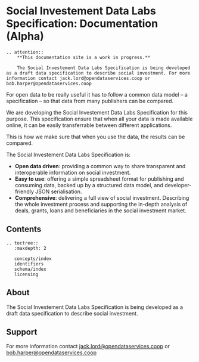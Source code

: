 Social Investement Data Labs Specification: Documentation (Alpha)
==============================
```eval_rst
.. attention::
    **This documentation site is a work in progress.**

    The Social Investement Data Labs Specification is being developed as a draft data specification to describe social investment. For more information contact jack.lord@opendataservices.coop or bob.harper@opendataservices.coop

```

For open data to be really useful it has to follow a common data model – a specification – so that data from many publishers can be compared.

We are developing the Social Investement Data Labs Specification for this purpose. This specification ensure that when all your data is made available online, it can be easily transferrable between different applications.

This is how we make sure that when you use the data, the results can be compared.

The Social Investement Data Labs Specification is:

* **Open data driven**: providing a common way to share transparent and interoperable information on social investment.
* **Easy to use**: offering a simple spreadsheet format for publishing and consuming data, backed up by a structured data model, and developer-friendly JSON serialisation.
* **Comprehensive**: delivering a full view of social investment. Describing the whole investment process and supporting the in-depth analysis of deals, grants, loans and beneficiaries in the social investment market.

## Contents

```eval_rst
.. toctree::
   :maxdepth: 2

   concepts/index
   identifiers
   schema/index
   licensing

```
## About
The Social Investement Data Labs Specification is being developed as a draft data specification to describe social investment.

## Support
For more information contact [jack.lord@opendataservices.coop](mailto:jack.lord@opendataservices.coop) or [bob.harper@opendataservices.coop](mailto:bob.harper@opendataservices.coop)
